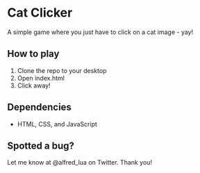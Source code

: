 # Cat Clicker

A simple game where you just have to click on a cat image - yay!

## How to play

1. Clone the repo to your desktop
2. Open index.html
3. Click away!

## Dependencies

- HTML, CSS, and JavaScript

## Spotted a bug?

Let me know at @alfred_lua on Twitter. Thank you!
